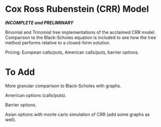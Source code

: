# Cox Ross Rubenstein (CRR) Model

***INCOMPLETE and PRELIMINARY***

Binomial and Trinomial tree implementations of the acclaimed CRR model. Comparison to the Black-Scholes equation is included to see how the tree method performs relative to a
closed-form solution.

Pricing: European calls/puts, American calls/puts, barrier options. 


# To Add

More granular comparison to Black-Scholes with graphs. 

American options (calls/puts). 

Barrier options.

Asian options with monte carlo simulation of CRR (add some graphs as well). 
